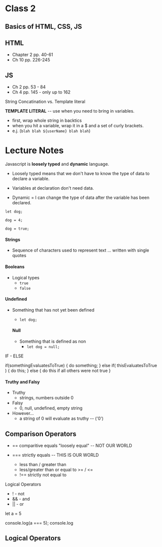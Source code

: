 # Class 2

## Basics of HTML, CSS, JS

## HTML

- Chapter 2 pp. 40-61
- Ch 10 pp. 226-245

## JS

- Ch 2 pp. 53 - 84
- Ch 4 pp. 145 - only up to 162

String Concatination vs. Template literal

**TEMPLATE LITERAL** -- use when you need to bring in variables.

- first, wrap whole string in backtics 
- when you hit a variable, wrap it in a $ and a set of curly brackets.
- e.j. (`blah blah ${userName} blah blah`)

# Lecture Notes

Javascript is **loosely typed** and **dynamic** language.
- Loosely typed means that we don't have to know the type of data to declare a variable. 

- Variables at declaration don't need data.

- Dynamic = I can change the type of data after the variable has been declared.

`let dog;`

`dog = 4;`

`dog = true;`

#### Strings

- Sequence of characters used to represent text ... written with single quotes

#### Booleans

- Logical types 
  - `true`
  - `false`

#### Undefined

- Something that has not yet been defined
  - `let dog;`

  #### Null

  - Something that is defined as non
    - `let dog = null;`

IF - ELSE

if(somethingEvaluatesToTrue) {
  do something;
} else if( thisEvaluatesToTrue ) {
  do this;
} else {
  do this if all others were not true
}

#### Truthy and Falsy

- Truthy
  - strings, numbers outside 0
- Falsy
  - 0, null, undefined, empty string
- However...
  - a string of 0 will evaluate as truthy -- ('0')

## Comparison Operators

- == comparitive equals "loosely equal" -- NOT OUR WORLD

- === strictly equals -- THIS IS OUR WORLD

  - less than / greater than
  - less/greater than or equal to >= / <=
  - !== strictly not equal to

Logical Operators

  - ! - not
  - && - and
  - || - or

let a = 5

console.log(a === 5);
console.log

## Logical Operators